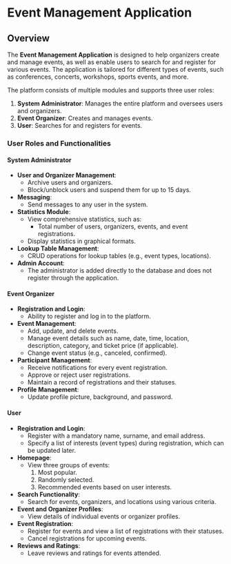 # Event Management Application  

## Overview  
The **Event Management Application** is designed to help organizers create and manage events, as well as enable users to search for and register for various events. The application is tailored for different types of events, such as conferences, concerts, workshops, sports events, and more.  

The platform consists of multiple modules and supports three user roles:  
1. **System Administrator**: Manages the entire platform and oversees users and organizers.  
2. **Event Organizer**: Creates and manages events.  
3. **User**: Searches for and registers for events.  

### User Roles and Functionalities  

#### System Administrator  
- **User and Organizer Management**:  
  - Archive users and organizers.  
  - Block/unblock users and suspend them for up to 15 days.  
- **Messaging**:  
  - Send messages to any user in the system.  
- **Statistics Module**:  
  - View comprehensive statistics, such as:  
    - Total number of users, organizers, events, and event registrations.  
  - Display statistics in graphical formats.  
- **Lookup Table Management**:  
  - CRUD operations for lookup tables (e.g., event types, locations).  
- **Admin Account**:  
  - The administrator is added directly to the database and does not register through the application.  

#### Event Organizer  
- **Registration and Login**:  
  - Ability to register and log in to the platform.  
- **Event Management**:  
  - Add, update, and delete events.  
  - Manage event details such as name, date, time, location, description, category, and ticket price (if applicable).  
  - Change event status (e.g., canceled, confirmed).  
- **Participant Management**:  
  - Receive notifications for every event registration.  
  - Approve or reject user registrations.  
  - Maintain a record of registrations and their statuses.  
- **Profile Management**:  
  - Update profile picture, background, and password.  

#### User  
- **Registration and Login**:  
  - Register with a mandatory name, surname, and email address.  
  - Specify a list of interests (event types) during registration, which can be updated later.  
- **Homepage**:  
  - View three groups of events:  
    1. Most popular.  
    2. Randomly selected.  
    3. Recommended events based on user interests.  
- **Search Functionality**:  
  - Search for events, organizers, and locations using various criteria.  
- **Event and Organizer Profiles**:  
  - View details of individual events or organizer profiles.  
- **Event Registration**:  
  - Register for events and view a list of registrations with their statuses.  
  - Cancel registrations for upcoming events.  
- **Reviews and Ratings**:  
  - Leave reviews and ratings for events attended.  

 

